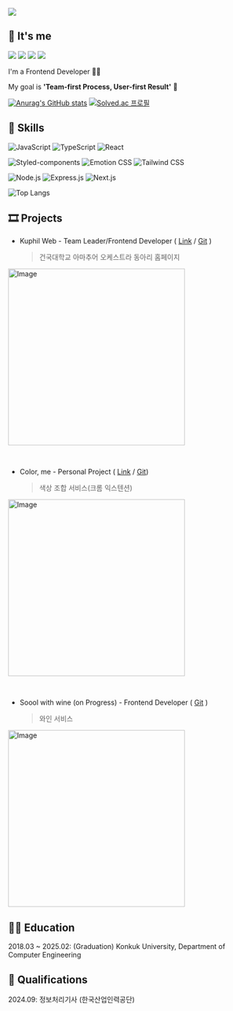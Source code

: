 <p>
  <img src="https://capsule-render.vercel.app/api?type=waving&color=CDE4AD&height=200&section=header&text=Welcome%20to%20Duyeon's%20GitHub&fontSize=50&fontColor=363636&fontAlignY=40" />
</p>

## 👋 It's me

<a href="https://somedding.notion.site/"><img src="https://img.shields.io/badge/Notion-ffffff?style=flat-square&logo=notion&logoColor=black"/></a>
<a href="https://somedding6363.github.io/portfolio/"><img src="https://img.shields.io/badge/Portfolio-000000?style=flat-square&logo=htmx&logoColor=white"/></a>
<a href="https://duyaan.tistory.com/"><img src="https://img.shields.io/badge/Tech_Blog-eb531f?style=flat-square&logo=Tistory&logoColor=FFFFFF"/></a>
<a href="mailto:somedding6363@naver.com"><img src="https://img.shields.io/badge/Mail-03C75A?style=flat-square&logo=NAVER&logoColor=FFFFFF"/></a>
<p>I'm a Frontend Developer 👨‍💻</p>
<p>My goal is <b>'Team-first Process, User-first Result'</b> 🚀</p>

[![Anurag's GitHub stats](https://github-readme-stats.vercel.app/api?username=somedding6363)](https://github.com/somedding6363/github-readme-stats)
[![Solved.ac
프로필](http://mazassumnida.wtf/api/v2/generate_badge?boj=kxxn2yxxn)](https://solved.ac/kxxn2yxxn)

## 🎨 Skills

<p>
  <img alt="JavaScript" src="https://img.shields.io/badge/JavaScript-F7DF1E?style=for-the-badge&logo=javascript&logoColor=black" />
  <img alt="TypeScript" src="https://img.shields.io/badge/TypeScript-007ACC?style=for-the-badge&logo=typescript&logoColor=white" />
  <img alt="React" src="https://img.shields.io/badge/React-61DAFB?style=for-the-badge&logo=react&logoColor=black" />
</p>
<p>
  <img alt="Styled-components" src="https://img.shields.io/badge/Styled_components-DB7093?style=for-the-badge&logo=styledcomponents&logoColor=white" />
  <img alt="Emotion CSS" src="https://img.shields.io/badge/Emotion_CSS-D26AC2?style=for-the-badge&logo=emotioncss&logoColor=white" />
  <img alt="Tailwind CSS" src="https://img.shields.io/badge/Tailwind_CSS-06B6D4?style=for-the-badge&logo=tailwindcss&logoColor=white" />
</p>
<p>
  <img alt="Node.js" src="https://img.shields.io/badge/Node.js-5FA04E?style=for-the-badge&logo=node.js&logoColor=white" />
  <img alt="Express.js" src="https://img.shields.io/badge/Express.js-000000?style=for-the-badge&logo=express&logoColor=white" />
  <img alt="Next.js" src="https://img.shields.io/badge/Next.js-000000?style=for-the-badge&logo=next.js&logoColor=white" />
</p>

![Top Langs](https://github-readme-stats.vercel.app/api/top-langs/?username=somedding6363&layout=compact)

## 🎞️ Projects

- Kuphil Web - Team Leader/Frontend Developer ( [Link](https://www.kuphil.com) / [Git](https://github.com/Choiheeju59/kuphilweb_v2) )
  > 건국대학교 아마추어 오케스트라 동아리 홈페이지
<p>
  <img width="360" alt="Image" src="https://github.com/user-attachments/assets/c3422982-152f-4928-9af3-5204b2af8191" />
</p>

<br/>

- Color, me - Personal Project ( [Link](https://chromewebstore.google.com/detail/color-me/ldcmnbbjcbciolddfffpfghlcgnogacp?hl=ko&utm_source=ext_sidebar) / [Git](https://github.com/somedding6363/ColorMe))
  > 색상 조합 서비스(크롬 익스텐션)
<p>
  <img width="360" alt="Image" src="https://github.com/user-attachments/assets/f3c1638d-2167-4ed9-9f4a-14e417242af5" />
</p>

<br/>

- Soool with wine (on Progress) - Frontend Developer ( [Git](https://github.com/somedding6363/soool_wine_fe) )
  > 와인 서비스
<p>
  <img width="360" alt="Image" src="https://github.com/user-attachments/assets/c6fc6c12-ef8a-4bc9-96ec-e2ede7c9a27d" />
</p>

## 👨‍🎓 Education

2018.03 ~ 2025.02: (Graduation) Konkuk University, Department of Computer Engineering

## 📑 Qualifications

2024.09: 정보처리기사 (한국산업인력공단)
